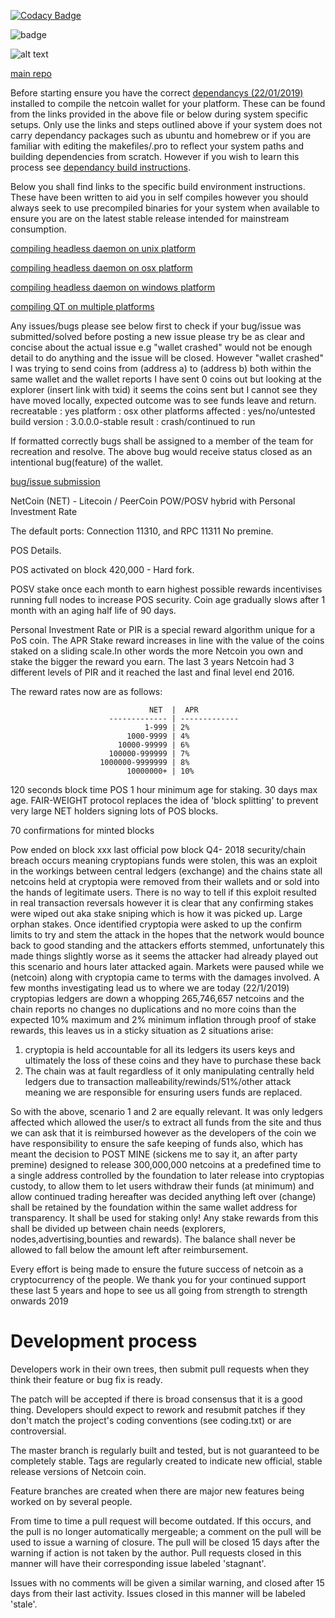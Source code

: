
[![Codacy Badge](https://api.codacy.com/project/badge/Grade/1a8b92aafc7d435288da2d19022080cb)](https://www.codacy.com/app/ghettomining/netcoin?utm_source=github.com&amp;utm_medium=referral&amp;utm_content=netcoinfoundation/netcoin&amp;utm_campaign=Badge_Grade)

![badge](https://img.shields.io/discord/219586006335225856.svg?style=for-the-badge)

![alt text](http://netcoin.io/wp-content/uploads/2013/12/NETCOIN_TRANPARENT_3-INCH_4WEBno-shadow-300x257.png)

[main repo](https://github.com/netcoinfoundation/netcoin)

Before starting ensure you have the correct [dependancys (22/01/2019)](doc/dependancys.txt) installed to compile the netcoin wallet for your platform. These can be found from the links provided in the above file or below during system specific setups. Only use the links and steps outlined above if your system does not carry dependancy packages such as ubuntu and homebrew or if you are familiar with editing the makefiles/.pro to reflect your system paths and building dependencies from scratch. However if you wish to learn this process see [dependancy build instructions](doc/build-deps.txt).

Below you shall find links to the specific build environment instructions. These have been written to aid you in self compiles however you should always seek to use precompiled binaries for your system when available to ensure you are on the latest stable release intended for mainstream consumption.

[compiling headless daemon on unix platform](doc/build-unix.txt)

[compiling headless daemon on osx platform](doc/build-osx.txt)

[compiling headless daemon on windows platform](doc/build-msw.txt)

[compiling QT on multiple platforms](doc/readme-qt.rst)

Any issues/bugs please see below first to check if your bug/issue was submitted/solved before posting a new issue please try be as clear and concise about the actual issue e.g "wallet crashed" would not be enough detail to do anything and the issue will be closed. However "wallet crashed" I was trying to send coins from (address a) to (address b) both within the same wallet and the wallet reports I have sent 0 coins out but looking at the explorer (insert link with txid) it seems the coins sent but I cannot see they have moved locally, expected outcome was to see funds leave and return. recreatable : yes platform : osx other platforms affected : yes/no/untested build version : 3.0.0.0-stable result : crash/continued to run

If formatted correctly bugs shall be assigned to a member of the team for recreation and resolve. The above bug would receive status closed as an intentional bug(feature) of the wallet.

[bug/issue submission](https://github.com/netcoinfoundation/netcoin/issues)

NetCoin (NET) - Litecoin / PeerCoin POW/POSV hybrid with Personal Investment Rate

The default ports: Connection 11310, and RPC 11311 No premine.

POS Details.

POS activated on block 420,000 - Hard fork.

POSV stake once each month to earn highest possible rewards incentivises running full nodes to increase POS security. Coin age gradually slows after 1 month with an aging half life of 90 days.

Personal Investment Rate or PIR is a special reward algorithm unique for a PoS coin. The APR Stake reward increases in line with the value of the coins staked on a sliding scale.In other words the more Netcoin you own and stake the bigger the reward you earn. The last 3 years Netcoin had 3 different levels of PIR and it reached the last and final level end 2016.

The reward rates now are as follows:

                                   NET  |  APR
                          ------------- | -------------
                                  1-999 | 2%
                              1000-9999 | 4%
                            10000-99999 | 6%
                          100000-999999 | 7%
                        1000000-9999999 | 8%
                              10000000+ | 10%
120 seconds block time POS 1 hour minimum age for staking. 30 days max age. FAIR-WEIGHT protocol replaces the idea of 'block splitting' to prevent very large NET holders signing lots of POS blocks.

70 confirmations for minted blocks

Pow ended on block xxx last official pow block
Q4- 2018 security/chain breach occurs meaning cryptopians funds were stolen, this was an exploit in the workings between central ledgers (exchange) and the chains state all netcoins held at cryptopia were removed from their wallets and or sold into the hands of legitimate users. There is no way to tell if this exploit resulted in real transaction reversals however it is clear that any confirming stakes were wiped out aka stake sniping which is how it was picked up. Large orphan stakes. Once identified cryptopia were asked to up the confirm limits to try and stem the attack in the hopes that the network would bounce back to good standing and the attackers efforts stemmed, unfortunately this made things slightly worse as it seems the attacker had already played out this scenario and hours later attacked again. Markets were paused while we (netcoin) along with cryptopia came to terms with the damages involved. A few months investigating lead us to where we are today (22/1/2019) cryptopias ledgers are down a whopping 265,746,657 netcoins and the chain reports no changes no duplications and no more coins than the expected 10% maximum and 2% minimum inflation through proof of stake rewards, this leaves us in a sticky situation as 2 situations arise:

1. cryptopia is held accountable for all its ledgers its users keys and ultimately the loss of these coins and they have to purchase these back
2. The chain was at fault regardless of it only manipulating centrally held ledgers due to transaction malleability/rewinds/51%/other attack meaning we are responsible for ensuring users funds are replaced.


So with the above, scenario 1 and 2 are equally relevant. It was only ledgers affected which allowed the user/s to extract all funds from the site and thus we can ask that it is reimbursed however as the developers of the coin we have responsibility to ensure the safe keeping of funds also, which has meant the decision to POST MINE (sickens me to say it, an after party premine) designed to release 300,000,000 netcoins at a predefined time to a single address controlled by the foundation to later release into cryptopias custody, to allow them to let users withdraw their funds (at minimum) and allow continued trading hereafter was decided anything left over (change) shall be retained by the foundation within the same wallet address for transparency. It shall be used for staking only! Any stake rewards from this shall be divided up between chain needs (explorers, nodes,advertising,bounties and rewards). The balance shall never be allowed to fall below the amount left after reimbursement.

Every effort is being made to ensure the future success of netcoin as a cryptocurrency of the people. We thank you for your continued support these last 5 years and hope to see us all going from strength to strength onwards 2019


Development process
===================

Developers work in their own trees, then submit pull requests when
they think their feature or bug fix is ready.

The patch will be accepted if there is broad consensus that it is a
good thing.  Developers should expect to rework and resubmit patches
if they don't match the project's coding conventions (see coding.txt)
or are controversial.

The master branch is regularly built and tested, but is not guaranteed
to be completely stable. Tags are regularly created to indicate new
official, stable release versions of Netcoin coin.

Feature branches are created when there are major new features being
worked on by several people.

From time to time a pull request will become outdated. If this occurs, and
the pull is no longer automatically mergeable; a comment on the pull will
be used to issue a warning of closure. The pull will be closed 15 days
after the warning if action is not taken by the author. Pull requests closed
in this manner will have their corresponding issue labeled 'stagnant'.

Issues with no comments will be given a similar warning, and closed after
15 days from their last activity. Issues closed in this manner will be 
labeled 'stale'. 
